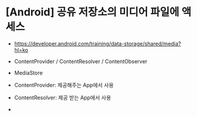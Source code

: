 # [Android] 공유 저장소의 미디어 파일에 액세스



- https://developer.android.com/training/data-storage/shared/media?hl=ko

- ContentProvider / ContentResolver / ContentObserver
- MediaStore



- ContentProvider: 제공해주는 App에서 사용
- ContentResolver: 제공 받는 App에서 사용
- 